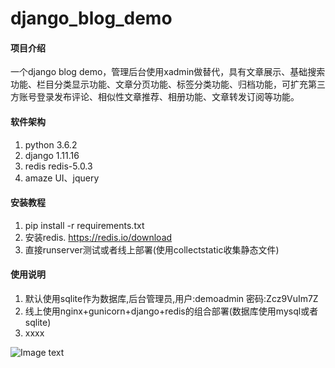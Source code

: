 #  django_blog_demo

#### 项目介绍
一个django blog demo，管理后台使用xadmin做替代，具有文章展示、基础搜索功能、栏目分类显示功能、文章分页功能、标签分类功能、归档功能，可扩充第三方账号登录发布评论、相似性文章推荐、相册功能、文章转发订阅等功能。

#### 软件架构
1. python 3.6.2
2. django 1.11.16
3. redis redis-5.0.3
4. amaze UI、jquery


#### 安装教程

1. pip install -r requirements.txt
2. 安装redis. https://redis.io/download
3. 直接runserver测试或者线上部署(使用collectstatic收集静态文件)

#### 使用说明

1. 默认使用sqlite作为数据库,后台管理员,用户:demoadmin 密码:Zcz9VuIm7Z
2. 线上使用nginx+gunicorn+django+redis的组合部署(数据库使用mysql或者sqlite)
3. xxxx

![Image text](ttps://raw.githubusercontent.com/sepmoon/django_blog_demo/master/img.png)